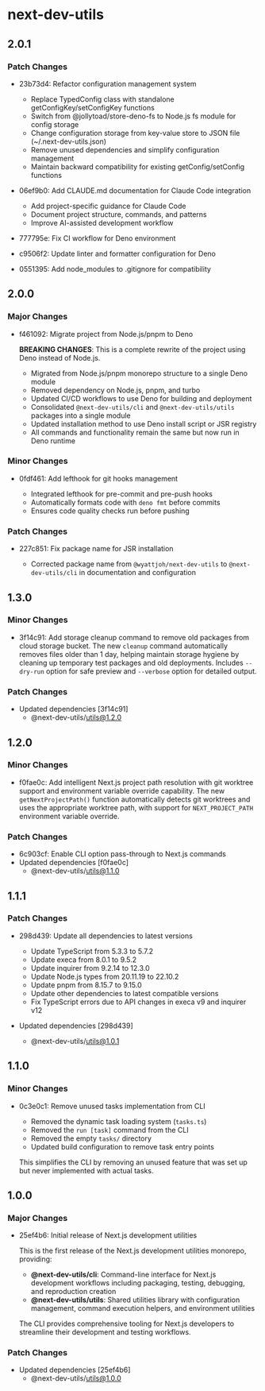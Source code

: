 # next-dev-utils

## 2.0.1

### Patch Changes

- 23b73d4: Refactor configuration management system

  - Replace TypedConfig class with standalone getConfigKey/setConfigKey functions
  - Switch from @jollytoad/store-deno-fs to Node.js fs module for config storage
  - Change configuration storage from key-value store to JSON file (~/.next-dev-utils.json)
  - Remove unused dependencies and simplify configuration management
  - Maintain backward compatibility for existing getConfig/setConfig functions

- 06ef9b0: Add CLAUDE.md documentation for Claude Code integration

  - Add project-specific guidance for Claude Code
  - Document project structure, commands, and patterns
  - Improve AI-assisted development workflow

- 777795e: Fix CI workflow for Deno environment

- c9506f2: Update linter and formatter configuration for Deno

- 0551395: Add node_modules to .gitignore for compatibility

## 2.0.0

### Major Changes

- f461092: Migrate project from Node.js/pnpm to Deno

  **BREAKING CHANGES**: This is a complete rewrite of the project using Deno instead of Node.js.

  - Migrated from Node.js/pnpm monorepo structure to a single Deno module
  - Removed dependency on Node.js, pnpm, and turbo
  - Updated CI/CD workflows to use Deno for building and deployment
  - Consolidated `@next-dev-utils/cli` and `@next-dev-utils/utils` packages into a single module
  - Updated installation method to use Deno install script or JSR registry
  - All commands and functionality remain the same but now run in Deno runtime

### Minor Changes

- 0fdf461: Add lefthook for git hooks management

  - Integrated lefthook for pre-commit and pre-push hooks
  - Automatically formats code with `deno fmt` before commits
  - Ensures code quality checks run before pushing

### Patch Changes

- 227c851: Fix package name for JSR installation

  - Corrected package name from `@wyattjoh/next-dev-utils` to `@next-dev-utils/cli` in documentation and configuration

## 1.3.0

### Minor Changes

- 3f14c91: Add storage cleanup command to remove old packages from cloud storage bucket. The new `cleanup` command automatically removes files older than 1 day, helping maintain storage hygiene by cleaning up temporary test packages and old deployments. Includes `--dry-run` option for safe preview and `--verbose` option for detailed output.

### Patch Changes

- Updated dependencies [3f14c91]
  - @next-dev-utils/utils@1.2.0

## 1.2.0

### Minor Changes

- f0fae0c: Add intelligent Next.js project path resolution with git worktree support and environment variable override capability. The new `getNextProjectPath()` function automatically detects git worktrees and uses the appropriate worktree path, with support for `NEXT_PROJECT_PATH` environment variable override.

### Patch Changes

- 6c903cf: Enable CLI option pass-through to Next.js commands
- Updated dependencies [f0fae0c]
  - @next-dev-utils/utils@1.1.0

## 1.1.1

### Patch Changes

- 298d439: Update all dependencies to latest versions

  - Update TypeScript from 5.3.3 to 5.7.2
  - Update execa from 8.0.1 to 9.5.2
  - Update inquirer from 9.2.14 to 12.3.0
  - Update Node.js types from 20.11.19 to 22.10.2
  - Update pnpm from 8.15.7 to 9.15.0
  - Update other dependencies to latest compatible versions
  - Fix TypeScript errors due to API changes in execa v9 and inquirer v12

- Updated dependencies [298d439]
  - @next-dev-utils/utils@1.0.1

## 1.1.0

### Minor Changes

- 0c3e0c1: Remove unused tasks implementation from CLI

  - Removed the dynamic task loading system (`tasks.ts`)
  - Removed the `run [task]` command from the CLI
  - Removed the empty `tasks/` directory
  - Updated build configuration to remove task entry points

  This simplifies the CLI by removing an unused feature that was set up but never implemented with actual tasks.

## 1.0.0

### Major Changes

- 25ef4b6: Initial release of Next.js development utilities

  This is the first release of the Next.js development utilities monorepo, providing:

  - **@next-dev-utils/cli**: Command-line interface for Next.js development workflows including packaging, testing, debugging, and reproduction creation
  - **@next-dev-utils/utils**: Shared utilities library with configuration management, command execution helpers, and environment utilities

  The CLI provides comprehensive tooling for Next.js developers to streamline their development and testing workflows.

### Patch Changes

- Updated dependencies [25ef4b6]
  - @next-dev-utils/utils@1.0.0
